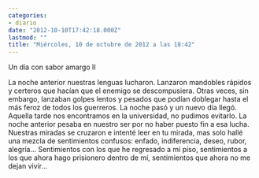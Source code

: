 ```yaml
---
categories:
- diario
date: "2012-10-10T17:42:18.000Z"
lastmod: ""
title: "Miércoles, 10 de octubre de 2012 a las 18:42"
---
```


Un dí­a con sabor amargo II


La noche anterior nuestras lenguas lucharon. Lanzaron mandobles rápidos y certeros que hací­an que el enemigo se descompusiera. Otras veces, sin embargo, lanzaban golpes lentos y pesados que podí­an doblegar hasta el más feroz de todos los guerreros. La noche pasó y un nuevo dí­a llegó. Aquella tarde nos encontramos en la universidad, no pudimos evitarlo. La noche anterior pesaba en nuestro ser por no haber puesto fin a esa lucha. Nuestras miradas se cruzaron e intenté leer en tu mirada, mas solo hallé una mezcla de sentimientos confusos: enfado, indiferencia, deseo, rubor, alegrí­a... Sentimientos con los que he regresado a mi piso, sentimientos a los que ahora hago prisionero dentro de mí­, sentimientos que ahora no me dejan vivir...